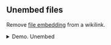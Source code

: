## Unembed files
Remove [file embedding](https://help.obsidian.md/Linking+notes+and+files/Embedding+files#:~:text=To%20embed%20a%20file%20in,of%20the%20Accepted%20file%20formats.) from a wikilink.

<details>
<summary>Demo. Unembed </summary>

TODO:

</details>

